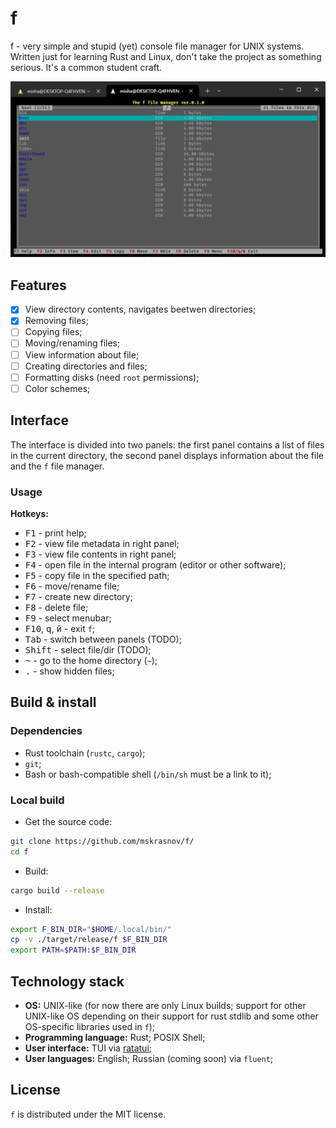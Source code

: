 # f

f - very simple and stupid (yet) console file manager for UNIX systems. Written just for learning Rust and Linux, don't take the project as something serious. It's a common student craft.

![](assets/v0.1.0-03.02.25.png)

## Features

- [X] View directory contents, navigates beetwen directories;
- [X] Removing files;
- [ ] Copying files;
- [ ] Moving/renaming files;
- [ ] View information about file;
- [ ] Creating directories and files;
- [ ] Formatting disks (need `root` permissions);
- [ ] Color schemes;

## Interface

The interface is divided into two panels: the first panel contains a list of files in the current directory, the second panel displays information about the file and the `f` file manager.

### Usage

**Hotkeys:**

- <kbd>F1</kbd> - print help;
- <kbd>F2</kbd> - view file metadata in right panel;
- <kbd>F3</kbd> - view file contents in right panel;
- <kbd>F4</kbd> - open file in the internal program (editor or other software);
- <kbd>F5</kbd> - copy file in the specified path;
- <kbd>F6</kbd> - move/rename file;
- <kbd>F7</kbd> - create new directory;
- <kbd>F8</kbd> - delete file;
- <kbd>F9</kbd> - select menubar;
- <kbd>F10</kbd>, <kbd>q</kbd>, <kbd>й</kbd> - exit `f`;
- <kbd>Tab</kbd> - switch between panels (TODO);
- <kbd>Shift</kbd> - select file/dir (TODO);
- <kbd>~</kbd> - go to the home directory (`~`);
- <kbd>.</kbd> - show hidden files;

## Build & install

### Dependencies

- Rust toolchain (`rustc`, `cargo`);
- `git`;
- Bash or bash-compatible shell (`/bin/sh` must be a link to it);

### Local build

- Get the source code:

```bash
git clone https://github.com/mskrasnov/f/
cd f
```

- Build:

```bash
cargo build --release
```

- Install:

```bash
export F_BIN_DIR="$HOME/.local/bin/"
cp -v ./target/release/f $F_BIN_DIR
export PATH=$PATH:$F_BIN_DIR
```

## Technology stack

- **OS:** UNIX-like (for now there are only Linux builds; support for other UNIX-like OS depending on their support for rust stdlib and some other OS-specific libraries used in `f`);
- **Programming language:** Rust; POSIX Shell;
- **User interface:** TUI via [ratatui](https://ratatui.rs);
- **User languages:** English; Russian (coming soon) via `fluent`;

## License

`f` is distributed under the MIT license.
